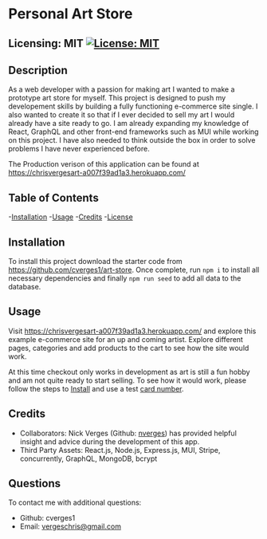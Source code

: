 # Personal Art Store

## Licensing: MIT [![License: MIT](https://img.shields.io/badge/License-MIT-yellow.svg)](https://opensource.org/licenses/MIT)

## Description

As a web developer with a passion for making art I wanted to make a prototype art store for myself. This project is designed to push my developement skills by building a fully functioning e-commerce site single. I also wanted to create it so that if I ever decided to sell my art I would already have a site ready to go. I am already expanding my knowledge of React, GraphQL and other front-end frameworks such as MUI while working on this project. I have also needed to think outside the box in order to solve problems I have never experienced before.

The Production verison of this application can be found at https://chrisvergesart-a007f39ad1a3.herokuapp.com/

## Table of Contents

-[Installation](#installation) -[Usage](#usage) -[Credits](#credits) -[License](#license)

## Installation

To install this project download the starter code from https://github.com/cverges1/art-store. Once complete, run `npm i` to install all necessary dependencies and finally `npm run seed` to add all data to the database.

## Usage

Visit https://chrisvergesart-a007f39ad1a3.herokuapp.com/ and explore this example e-commerce site for an up and coming artist. Explore different pages, categories and add products to the cart to see how the site would work.

At this time checkout only works in development as art is still a fun hobby and am not quite ready to start selling. To see how it would work, please follow the steps to [Install](#installation) and use a test [card number](https://stripe.com/docs/testing?testing-method=card-numbers#visa).

## Credits

- Collaborators: Nick Verges (Github: [nverges](https://github.com/nverges)) has provided helpful insight and advice during the development of this app.
- Third Party Assets: React.js, Node.js, Express.js, MUI, Stripe, concurrently, GraphQL, MongoDB, bcrypt

## Questions

To contact me with additional questions:

- Github: cverges1
- Email: vergeschris@gmail.com
